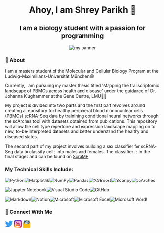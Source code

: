<h1 align="center"> Ahoy,  I am Shrey Parikh 👋</h1>
<h2 align="center"> I am a biology student with a passion for programming </h2>

<p align="center">
<img width= "350" height="450" src="https://user-images.githubusercontent.com/118828814/213423351-d4f62eee-99ef-4840-94e6-fbe61bc87bae.png" alt="my banner">

</p>
<h3> 📜 About </h3>
I am a masters student of the Molecular and Cellular Biology Program at the Ludwig-Maximilians-Universität München😃

Currently, I am pursuing my master thesis titled 'Mapping the transcriptomic landscape of PBMCs across health and disease' under the guidance of Dr. Johanna Klughammer at the Gene Centre, LMU🧑‍💻

My project is divided into two parts and the first part revolves around creating a repository for healthy peripheral blood mononuclear cells (PBMCs) scRNA-Seq data by trainining conditional neural networks through the scArches tool with datasets obtained from publications. This repository will allow the cell type repertoire and expression landscape mapping on to new, to-be-interpreted datasets and better understand the healthy and diseased states. 

The second part of my project involves building a sex classifier for scRNA-Seq data to classify cells into males and females. The classifier is in the final stages and can be found on [ScraMF](https://github.com/KlughammerLab/Sex-Classifier)

### My Technical Skills Include:
![Python](https://img.shields.io/badge/python-3670A0?style=for-the-badge&logo=python&logoColor=ffdd54)![Matplotlib](https://img.shields.io/badge/Matplotlib-%23ffffff.svg?style=for-the-badge&logo=Matplotlib&logoColor=black)![NumPy](https://img.shields.io/badge/numpy-%23013243.svg?style=for-the-badge&logo=numpy&logoColor=white)![Pandas](https://img.shields.io/badge/pandas-%23150458.svg?style=for-the-badge&logo=pandas&logoColor=white)![XGBoost](https://img.shields.io/badge/-XGBoost-blue?style=for-the-badge)![Scanpy](https://img.shields.io/badge/-Scanpy-gray?style=for-the-badge)![scArches](https://img.shields.io/badge/-scArches-informational?style=for-the-badge) 

![Jupyter Notebook](https://img.shields.io/badge/Jupyter-F37626.svg?&style=for-the-badge&logo=Jupyter&logoColor=white)![Visual Studio Code](https://img.shields.io/badge/Visual%20Studio%20Code-0078d7.svg?style=for-the-badge&logo=visual-studio-code&logoColor=white)![GitHub](https://img.shields.io/badge/github-%23121011.svg?style=for-the-badge&logo=github&logoColor=white)

![Markdown](https://img.shields.io/badge/Markdown-000000?style=for-the-badge&logo=markdown&logoColor=white)![Notion](https://img.shields.io/badge/Notion-%23000000.svg?style=for-the-badge&logo=notion&logoColor=white)![Microsoft](https://img.shields.io/badge/Microsoft-0078D4?style=for-the-badge&logo=microsoft&logoColor=white)![Microsoft Excel](https://img.shields.io/badge/Microsoft_Excel-217346?style=for-the-badge&logo=microsoft-excel&logoColor=white)![Microsoft Word](https://img.shields.io/badge/Microsoft_Word-2B579A?style=for-the-badge&logo=microsoft-word&logoColor=white)!


### 🤝 Connect With Me
<a href="https://twitter.com/ShreyParikh07"><img width="25" height="25" align=”left” src="https://github.com/ShreyParikh07/ShreyParikh07/blob/main/Icons/Twitter_Icon.png" alt="Shrey Parikh | Twitter" width=”21px”/></a>      <a href="https://www.instagram.com/shreyp007/"><img width="25" height="25" align=”left” src="https://github.com/ShreyParikh07/ShreyParikh07/blob/main/Icons/Instagram_Icon.png" alt="Shrey Parikh | Instagram" width=”21px”/></a>       <a href="mailto:Shrey.Parikh@campus.lmu.de"><img width="25" height="25" align=”left” src="https://github.com/ShreyParikh07/ShreyParikh07/blob/main/Icons/Email_Logo.png" alt="Shrey Parikh | Email" width=”21px”/></a>
